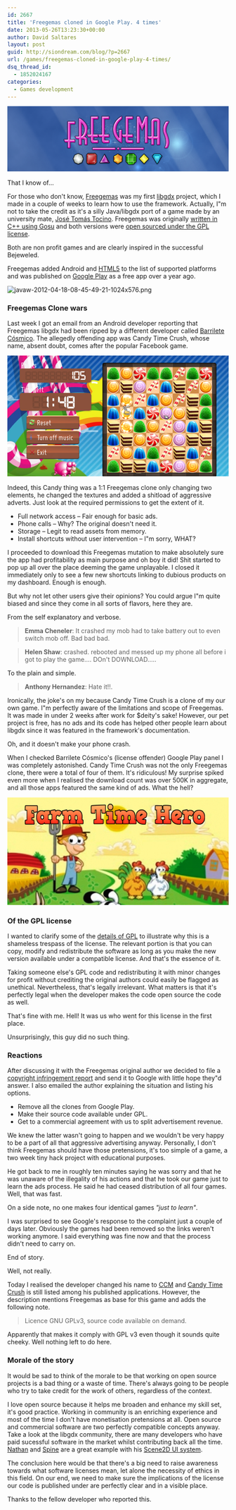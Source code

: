 ```yaml
---
id: 2667
title: 'Freegemas cloned in Google Play. 4 times'
date: 2013-05-26T13:23:30+00:00
author: David Saltares
layout: post
guid: http://siondream.com/blog/?p=2667
url: /games/freegemas-cloned-in-google-play-4-times/
dsq_thread_id:
  - 1852024167
categories:
  - Games development
---
```


![banner-blog.png](/img/freegemas/freegemas-banner.png)

That I know of…

For those who don't know, [Freegemas](/games/freegemas-for-android-and-html5/ "Freegemas libgdx") was my first [libgdx](http://libgdx.badlogicgames.com/) project, which I made in a couple of weeks to learn how to use the framework. Actually, I"m not to take the credit as it's a silly Java/libgdx port of a game made by an university mate, [José Tomás Tocino](http://josetomastocino.com/). Freegemas was originally [written in C++ using Gosu](https://code.google.com/p/freegemas/) and both versions were [open sourced under the GPL license](https://code.google.com/p/freegemas-libgdx/).

Both are non profit games and are clearly inspired in the successful Bejeweled.

Freegemas added Android and [HTML5](freegemas) to the list of supported platforms and was published on [Google Play](https://play.google.com/store/apps/details?id=com.siondream.freegemas) as a free app over a year ago.

![javaw-2012-04-18-08-45-49-21-1024x576.png](/img/freegemas/freegemas-02.png)

### Freegemas Clone wars

Last week I got an email from an Android developer reporting that Freegemas libgdx had been ripped by a different developer called [Barrilete Cósmico](https://plus.google.com/100071464175146489197). The allegedly offending app was Candy Time Crush, whose name, absent doubt, comes after the popular Facebook game.

![candy-time-crush.png](/img/wp/candy-time-crush.png)

Indeed, this Candy thing was a 1:1 Freegemas clone only changing two elements, he changed the textures and added a shitload of aggressive adverts. Just look at the required permissions to get the extent of it.

* Full network access – Fair enough for basic ads.
* Phone calls – Why? The original doesn't need it.
* Storage – Legit to read assets from memory.
* Install shortcuts without user intervention – I"m sorry, WHAT?

I proceeded to download this Freegemas mutation to make absolutely sure the app had profitability as main purpose and oh boy it did! Shit started to pop up all over the place deeming the game unplayable. I closed it immediately only to see a few new shortcuts linking to dubious products on my dashboard. Enough is enough.

But why not let other users give their opinions? You could argue I"m quite biased and since they come in all sorts of flavors, here they are.

From the self explanatory and verbose.

> **Emma Cheneler**: It crashed my mob had to take battery out to even switch mob off. Bad bad bad.

> **Helen Shaw**: crashed. rebooted and messed up my phone all before i got to play the game…. DOn't DOWNLOAD…..

To the plain and simple.

> **Anthony Hernandez**: Hate it!!.

Ironically, the joke's on my because Candy Time Crush is a clone of my our own game. I"m perfectly aware of the limitations and scope of Freegemas. It was made in under 2 weeks after work for $deity's sake! However, our pet project is free, has no ads and its code has helped other people learn about libgdx since it was featured in the framework's documentation.

Oh, and it doesn't make your phone crash.

When I checked Barrilete Cósmico's (license offender) Google Play panel I was completely astonished. Candy Time Crush was not the only Freegemas clone, there were a total of four of them. It's ridiculous! My surprise spiked even more when I realised the download count was over 500K in aggregate, and all those apps featured the same kind of ads. What the hell?

![farm-time-hero-300x145.png](/img/wp/farm-time-hero.png)

### Of the GPL license

I wanted to clarify some of the [details of GPL](http://www.gnu.org/licenses/gpl-3.0.html) to illustrate why this is a shameless trespass of the license. The relevant portion is that you can copy, modify and redistribute the software as long as you make the new version available under a compatible license. And that's the essence of it.

Taking someone else's GPL code and redistributing it with minor changes for profit without crediting the original authors could easily be flagged as unethical. Nevertheless, that's legally irrelevant. What matters is that it's perfectly legal when the developer makes the code open source the code as well.

That's fine with me. Hell! It was us who went for this license in the first place.

Unsurprisingly, this guy did no such thing.

### Reactions

After discussing it with the Freegemas original author we decided to file a [copyright infringement report](https://support.google.com/bin/static.py?hl=en&ts=1114905&page=ts.cs) and send it to Google with little hope they"d answer. I also emailed the author explaining the situation and listing his options.

* Remove all the clones from Google Play.
* Make their source code available under GPL.
* Get to a commercial agreement with us to split advertisement revenue.

We knew the latter wasn't going to happen and we wouldn't be very happy to be a part of all that aggressive advertising anyway. Personally, I don't think Freegemas should have those pretensions, it's too simple of a game, a two week tiny hack project with educational purposes.

He got back to me in roughly ten minutes saying he was sorry and that he was unaware of the illegality of his actions and that he took our game just to learn the ads process. He said he had ceased distribution of all four games. Well, that was fast.

On a side note, no one makes four identical games *"just to learn"*.

I was surprised to see Google's response to the complaint just a couple of days later. Obviously the games had been removed so the links weren't working anymore. I said everything was fine now and that the process didn't need to carry on.

End of story.

Well, not really.

Today I realised the developer changed his name to [CCM](https://play.google.com/store/apps/developer?id=CCM) and [Candy Time Crush](https://play.google.com/store/apps/details?id=com.rotember.candytime) is still listed among his published applications. However, the description mentions Freegemas as base for this game and adds the following note.

> Licence GNU GPLv3, source code available on demand.

Apparently that makes it comply with GPL v3 even though it sounds quite cheeky. Well nothing left to do here.

### Morale of the story

It would be sad to think of the morale to be that working on open source projects is a bad thing or a waste of time. There's always going to be people who try to take credit for the work of others, regardless of the context.

I love open source because it helps me broaden and enhance my skill set, it's good practice. Working in community is an enriching experience and most of the time I don't have monetisation pretensions at all. Open source and commercial software are two perfectly compatible concepts anyway. Take a look at the libgdx community, there are many developers who have paid sucessful software in the market whilst contributing back all the time. [Nathan](https://github.com/NathanSweet) and [Spine](http://esotericsoftware.com/) are a great example with his [Scene2D UI system](https://code.google.com/p/libgdx/wiki/scene2dui).

The conclusion here would be that there's a big need to raise awareness towards what software licenses mean, let alone the necessity of ethics in this field. On our end, we need to make sure the implications of the license our code is published under are perfectly clear and in a visible place.

Thanks to the fellow developer who reported this.